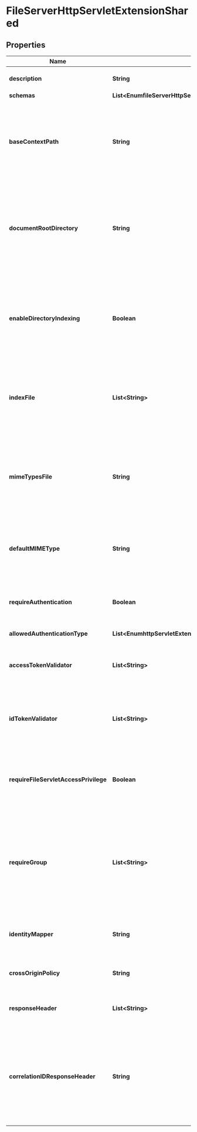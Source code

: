 

# FileServerHttpServletExtensionShared


## Properties

| Name | Type | Description | Notes |
|------------ | ------------- | ------------- | -------------|
|**description** | **String** | A description for this HTTP Servlet Extension |  [optional] |
|**schemas** | **List&lt;EnumfileServerHttpServletExtensionSchemaUrn&gt;** |  |  |
|**baseContextPath** | **String** | Specifies the base context path that should be used by HTTP clients to reference content. The value must start with a forward slash and must represent a valid HTTP context path. |  |
|**documentRootDirectory** | **String** | Specifies the path to the directory on the local filesystem containing the files to be served by this File Server HTTP Servlet Extension. The path must exist, and it must be a directory. |  |
|**enableDirectoryIndexing** | **Boolean** | Indicates whether to generate a default HTML page with a listing of available files if the requested path refers to a directory rather than a file, and that directory does not contain an index file. |  [optional] |
|**indexFile** | **List&lt;String&gt;** | Specifies the name of a file whose contents may be returned to the client if the requested path refers to a directory rather than a file. |  [optional] |
|**mimeTypesFile** | **String** | Specifies the path to a file that contains MIME type mappings that will be used to determine the appropriate value to return for the Content-Type header based on the extension of the requested file. |  [optional] |
|**defaultMIMEType** | **String** | Specifies the default MIME type to use for the Content-Type header when a mapping cannot be found. |  [optional] |
|**requireAuthentication** | **Boolean** | Indicates whether the servlet extension should only accept requests from authenticated clients. |  [optional] |
|**allowedAuthenticationType** | **List&lt;EnumhttpServletExtensionAllowedAuthenticationTypeProp&gt;** |  |  [optional] |
|**accessTokenValidator** | **List&lt;String&gt;** | The access token validators that may be used to verify the authenticity of an OAuth 2.0 bearer token. |  [optional] |
|**idTokenValidator** | **List&lt;String&gt;** | The ID token validators that may be used to verify the authenticity of an of an OpenID Connect ID token. |  [optional] |
|**requireFileServletAccessPrivilege** | **Boolean** | Indicates whether the servlet extension should only accept requests from authenticated clients that have the file-servlet-access privilege. |  [optional] |
|**requireGroup** | **List&lt;String&gt;** | The DN of a group whose members will be permitted to access to the associated files. If multiple group DNs are configured, then anyone who is a member of at least one of those groups will be granted access. |  [optional] |
|**identityMapper** | **String** | The identity mapper that will be used to identify the entry with which a username is associated. |  [optional] |
|**crossOriginPolicy** | **String** | The cross-origin request policy to use for the HTTP Servlet Extension. |  [optional] |
|**responseHeader** | **List&lt;String&gt;** | Specifies HTTP header fields and values added to response headers for all requests. |  [optional] |
|**correlationIDResponseHeader** | **String** | Specifies the name of the HTTP response header that will contain a correlation ID value. Example values are \&quot;Correlation-Id\&quot;, \&quot;X-Amzn-Trace-Id\&quot;, and \&quot;X-Request-Id\&quot;. |  [optional] |



